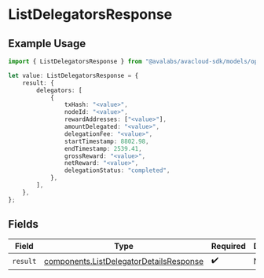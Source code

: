 # ListDelegatorsResponse

## Example Usage

```typescript
import { ListDelegatorsResponse } from "@avalabs/avacloud-sdk/models/operations";

let value: ListDelegatorsResponse = {
    result: {
        delegators: [
            {
                txHash: "<value>",
                nodeId: "<value>",
                rewardAddresses: ["<value>"],
                amountDelegated: "<value>",
                delegationFee: "<value>",
                startTimestamp: 8802.98,
                endTimestamp: 2539.41,
                grossReward: "<value>",
                netReward: "<value>",
                delegationStatus: "completed",
            },
        ],
    },
};
```

## Fields

| Field                                                                                              | Type                                                                                               | Required                                                                                           | Description                                                                                        |
| -------------------------------------------------------------------------------------------------- | -------------------------------------------------------------------------------------------------- | -------------------------------------------------------------------------------------------------- | -------------------------------------------------------------------------------------------------- |
| `result`                                                                                           | [components.ListDelegatorDetailsResponse](../../models/components/listdelegatordetailsresponse.md) | :heavy_check_mark:                                                                                 | N/A                                                                                                |